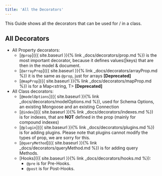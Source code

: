 ```yaml
---
title: 'All the Decorators'
---
```


This Guide shows all the decorators that can be used for / in a class.

## All Decorators

- All Property decorators:
  - [`@prop`]({{ site.baseurl }}{% link _docs/decorators/prop.md %}) is the most important decorator, because it defines values(\|keys) that
    are then in the model & document.
  - [`@arrayProp`]({{ site.baseurl }}{% link _docs/decorators/arrayProp.md %}) it is the same as `@prop`, just for arrays **[Deprecated]**
  - [`@mapProp`]({{ site.baseurl }}{% link _docs/decorators/mapProp.md %}) is for a Map<string, T> **[Deprecated]**
    <!--This is just a separator-->
- All Class decorators:
  - [`@modelOptions`]({{ site.baseurl }}{% link _docs/decorators/modelOptions.md %}), used for Schema Options, an existing Mongoose and an
    existing Connection
  - [`@index`]({{ site.baseurl }}{% link _docs/decorators/indexes.md %}) is for indexes, that are **NOT** defined in the prop (mainly for
    compound indexes)
  - [`@plugin`]({{ site.baseurl }}{% link _docs/decorators/plugins.md %}) is for adding plugins. Please note that plugins cannot modify the
    types of prop, we are sorry for this.
  - [`@queryMethod`]({{ site.baseurl }}{% link _docs/decorators/queryMethod.md %}) is for adding query Methods.
  - [Hooks]({{ site.baseurl }}{% link _docs/decorators/hooks.md %}):
    - `@pre` is for Pre-Hooks.
    - `@post` is for Post-Hooks.
